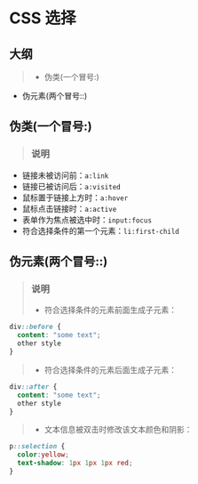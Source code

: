 # CSS 选择

## 大纲
> * 伪类(一个冒号:)
* 伪元素(两个冒号::)

## 伪类(一个冒号:)
> ### 说明
* 链接未被访问前：`a:link`
* 链接已被访问后：`a:visited`
* 鼠标置于链接上方时：`a:hover`
* 鼠标点击链接时：`a:active`
* 表单作为焦点被选中时：`input:focus`
* 符合选择条件的第一个元素：`li:first-child`

## 伪元素(两个冒号::)
> ### 说明
> * 符合选择条件的元素前面生成子元素：
```css
div::before {
  content: "some text";
  other style
}
```

> * 符合选择条件的元素后面生成子元素：
```css
div::after {
  content: "some text";
  other style
}
```

> * 文本信息被双击时修改该文本颜色和阴影：
```css
p::selection {
  color:yellow;
  text-shadow: 1px 1px 1px red;
}
```
